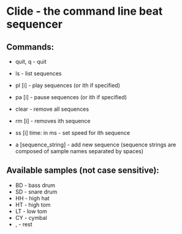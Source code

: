 # Clide - the command line beat sequencer

## Commands:

* quit, q - quit
* ls - list sequences
* pl [i] - play sequences (or ith if specified)
* pa [i] - pause sequences (or ith if specified)

* clear - remove all sequences 
* rm [i] - removes ith sequence

* ss [i] time: in ms - set speed for ith sequence

* a [sequence_string] - add new sequence
(sequence strings are composed of sample names separated by spaces)

## Available samples (not case sensitive): 
* BD - bass drum
* SD - snare drum
* HH - high hat
* HT - high tom
* LT - low tom
* CY - cymbal
* ,  - rest